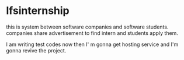 # lfsinternship
this is system between software companies and software students. companies share advertisement to find intern and students apply them.

I am writing test codes now then I' m gonna get hosting service and I'm gonna revive the project.
